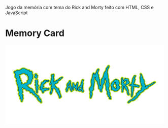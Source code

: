 Jogo da memória com tema do Rick and Morty feito com HTML, CSS e JavaScript

<h1>Memory Card</h1>

<img src="images/logo.png" alt="Image" height="250" width="500">